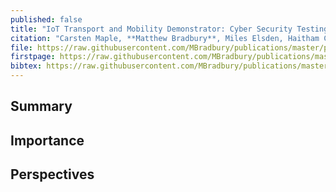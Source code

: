 ```yaml
---
published: false
title: "IoT Transport and Mobility Demonstrator: Cyber Security Testing on National Infrastructure"
citation: "Carsten Maple, **Matthew Bradbury**, Miles Elsden, Haitham Cruickshank, Hu Yuan, Chen Gu, and Phillip Asuquo. IoT Transport and Mobility Demonstrator: Cyber Security Testing on National Infrastructure. Technical Report, University of Warwick, Coventry, UK, May 2019."
file: https://raw.githubusercontent.com/MBradbury/publications/master/papers/IoT_TRaM_Report.pdf
firstpage: https://raw.githubusercontent.com/MBradbury/publications/master/firstpages/IoT_TRaM_Report.svg
bibtex: https://raw.githubusercontent.com/MBradbury/publications/master/bibtex/Maple_2019_IoTTransportMobility.bib
---
```


## Summary

## Importance

## Perspectives


